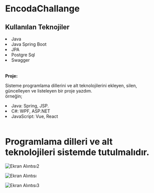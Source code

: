 # EncodaChallange
 ## Kullanılan Teknojiler
<li>Java</li>
<li>Java Spring Boot</li>
<li>JPA</li>
<li>Postgre Sql</li>
<li>Swagger</li>
</br>
</br>
<b> Proje:</b>
<p>Sisteme programlama dillerini ve alt teknolojilerini  ekleyen, silen,
güncelleyen ve listeleyen bir proje yazdım.
<br>
örneğin; 
<li> Java: Spring, JSP. </li>
 <li>C#: WPF, ASP.NET </li>
 <li>JavaScript: Vue, React </li>
</br>
</p>
<b><h1>Programlama dilleri ve alt teknolojileri sistemde tutulmalıdır.</h1></b>

 
![Ekran Alıntısı2](https://user-images.githubusercontent.com/75632809/206457566-f78501b7-17a0-474f-868b-633c40e645c6.PNG)

![Ekran Alıntısı](https://user-images.githubusercontent.com/75632809/206457709-079ca551-83f8-4610-9b01-e99a20cbe721.PNG)

![Ekran Alıntısı3](https://user-images.githubusercontent.com/75632809/206457734-066cbd5f-b653-4d60-88c3-dba976d0732b.PNG)

